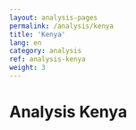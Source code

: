 ```yaml
---
layout: analysis-pages
permalink: /analysis/kenya
title: 'Kenya'
lang: en
category: analysis
ref: analysis-kenya
weight: 3
---
```


# Analysis Kenya